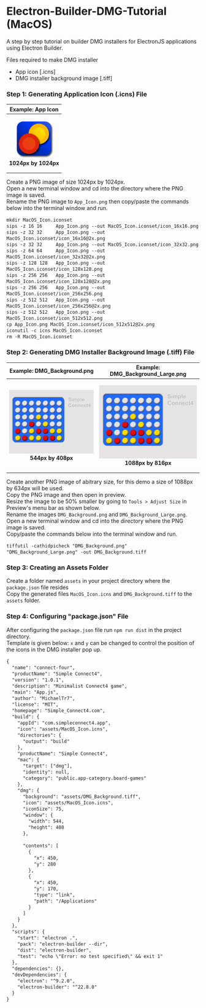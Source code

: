 # Electron-Builder-DMG-Tutorial (MacOS)
A step by step tutorial on builder DMG installers for ElectronJS applications using Electron Builder.

Files required to make DMG installer
- App icon [.icns]
- DMG installer background image [.tiff]


### Step 1: Generating Application Icon (.icns) File

| Example: App Icon |
|---|
|<p align = "center"> <img src = "Example Images/App_Icon.png" width = "100px"> <br> <b> 1024px by 1024px </b> </p> |

Create a PNG image of size 1024px by 1024px. <br>
Open a new terminal window and cd into the directory where the PNG image is saved. <br>
Rename the PNG image to ```App_Icon.png``` then copy/paste the commands below into the terminal window and run.

```
mkdir MacOS_Icon.iconset
sips -z 16 16     App_Icon.png --out MacOS_Icon.iconset/icon_16x16.png
sips -z 32 32     App_Icon.png --out MacOS_Icon.iconset/icon_16x16@2x.png
sips -z 32 32     App_Icon.png --out MacOS_Icon.iconset/icon_32x32.png
sips -z 64 64     App_Icon.png --out MacOS_Icon.iconset/icon_32x32@2x.png
sips -z 128 128   App_Icon.png --out MacOS_Icon.iconset/icon_128x128.png
sips -z 256 256   App_Icon.png --out MacOS_Icon.iconset/icon_128x128@2x.png
sips -z 256 256   App_Icon.png --out MacOS_Icon.iconset/icon_256x256.png
sips -z 512 512   App_Icon.png --out MacOS_Icon.iconset/icon_256x256@2x.png
sips -z 512 512   App_Icon.png --out MacOS_Icon.iconset/icon_512x512.png
cp App_Icon.png MacOS_Icon.iconset/icon_512x512@2x.png
iconutil -c icns MacOS_Icon.iconset
rm -R MacOS_Icon.iconset
```

### Step 2: Generating DMG Installer Background Image (.tiff) File

| Example: DMG_Background.png | Example: DMG_Background_Large.png |
|---|---|
|<p align = "center"> <img src = "Example Images/DMG_Background.png" width = "400px"> <br> <b> 544px by 408px </b> </p> |<p align = "center"> <img src = "Example Images/DMG_Background_Large.png" width = "400px"> <br> <b> 1088px by 816px </b> </p>|




Create another PNG image of abitrary size, for this demo a size of 1088px by 634px will be used. <br>
Copy the PNG image and then open in preview. <br>
Resize the image to be 50% smaller by going to ```Tools > Adjust Size``` in Preview's menu bar as shown below. <br>
Rename the images ```DMG_Background.png``` and ```DMG_Background_Large.png```.<br>
Open a new terminal window and cd into the directory where the PNG image is saved. <br>
Copy/paste the commands below into the terminal window and run.

```
tiffutil -cathidpicheck "DMG_Background.png" "DMG_Background_Large.png" -out DMG_Background.tiff
```
### Step 3: Creating an Assets Folder
Create a folder named ```assets``` in your project directory where the ```package.json``` file resides <br>
Copy the generated files ```MacOS_Icon.icns``` and ```DMG_Background.tiff``` to the ```assets``` folder.


### Step 4: Configuring "package.json" File
After configuring the ```package.json``` file run ```npm run dist``` in the project directory. <br>
Template is given below:
```x``` and ```y``` can be changed to control the position of the icons in the DMG installer pop up.


```
{
  "name": "connect-four",
  "productName": "Simple Connect4",
  "version": "1.0.1",
  "description": "Minimalist Connect4 game",
  "main": "App.js",
  "author": "MichaelTr7",
  "license": "MIT",
  "homepage": "Simple_Connect4.com",
  "build": {
    "appId": "com.simpleconnect4.app",
    "icon": "assets/MacOS_Icon.icns",
    "directories": {
      "output": "build"
    },
    "productName": "Simple Connect4",
    "mac": {
      "target": ["dmg"],
      "identity": null,
      "category": "public.app-category.board-games"
    },
    "dmg": {
      "background": "assets/DMG_Background.tiff",
      "icon": "assets/MacOS_Icon.icns",
      "iconSize": 75,
      "window": {
        "width": 544,
        "height": 408
      },

      "contents": [
        {
          "x": 450,
          "y": 280
        },
        {
          "x": 450,
          "y": 170,
          "type": "link",
          "path": "/Applications"
        }
      ]
    }
  },
  "scripts": {
    "start": "electron .",
    "pack": "electron-builder --dir",
    "dist": "electron-builder",
    "test": "echo \"Error: no test specified\" && exit 1"
  },
  "dependencies": {},
  "devDependencies": {
    "electron": "^9.2.0",
    "electron-builder": "^22.8.0"
  }
}

```








